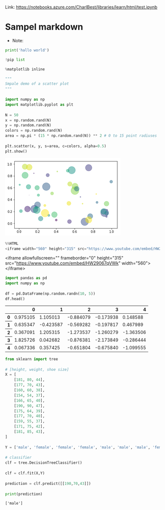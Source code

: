 
Link: https://notebooks.azure.com/CharlBest/libraries/learn/html/test.ipynb

# Sampel markdown 

* Note:




```python
print('hallo world')
```


```python
!pip list
```


```python
%matplotlib inline
```


```python
"""
Smpale demo of a scatter plot
"""

import numpy as np
import matplotlib.pyplot as plt

N = 50
x = np.random.rand(N)
y = np.random.rand(N)
colors = np.random.rand(N)
area = np.pi * (15 * np.random.rand(N)) ** 2 # 0 to 15 point radiuses

plt.scatter(x, y, s=area, c=colors, alpha=0.5)
plt.show()

```


![png](output_5_0.png)



```python
%%HTML
<iframe width="560" height="315" src="https://www.youtube.com/embed/HW29067qVWk" frameborder="0" allowfullscreen></iframe>
```


&lt;iframe allowfullscreen="" frameborder="0" height="315" src="https://www.youtube.com/embed/HW29067qVWk" width="560"&gt;&lt;/iframe&gt;



```python
import pandas as pd
import numpy as np

df = pd.DataFrame(np.random.randn(10, 5))
df.head()
```




<div>
<style>
    .dataframe thead tr:only-child th {
        text-align: right;
    }

    .dataframe thead th {
        text-align: left;
    }

    .dataframe tbody tr th {
        vertical-align: top;
    }
</style>
<table class="dataframe">
  <thead>
    <tr style="text-align: right;">
      <th></th>
      <th>0</th>
      <th>1</th>
      <th>2</th>
      <th>3</th>
      <th>4</th>
    </tr>
  </thead>
  <tbody>
    <tr>
      <th>0</th>
      <td>0.975105</td>
      <td>1.105013</td>
      <td>-0.884079</td>
      <td>-0.173938</td>
      <td>0.148588</td>
    </tr>
    <tr>
      <th>1</th>
      <td>0.635347</td>
      <td>-0.423587</td>
      <td>-0.569282</td>
      <td>-0.197817</td>
      <td>0.467989</td>
    </tr>
    <tr>
      <th>2</th>
      <td>0.367091</td>
      <td>1.205315</td>
      <td>-1.273537</td>
      <td>-1.260279</td>
      <td>-1.363506</td>
    </tr>
    <tr>
      <th>3</th>
      <td>1.825726</td>
      <td>0.042682</td>
      <td>-0.876381</td>
      <td>-2.173849</td>
      <td>-0.286444</td>
    </tr>
    <tr>
      <th>4</th>
      <td>0.067336</td>
      <td>0.357425</td>
      <td>-0.651804</td>
      <td>-0.675840</td>
      <td>-1.099555</td>
    </tr>
  </tbody>
</table>
</div>




```python
from sklearn import tree

# [height, weight, shoe size]
X = [
    [181, 80, 44],
    [177, 70, 43],
    [160, 60, 38],
    [154, 54, 37],
    [166, 65, 40],
    [190, 90, 47],
    [175, 64, 39],
    [177, 70, 40],
    [159, 55, 37],
    [171, 75, 42],
    [181, 85, 43],
]

Y = ['male', 'female', 'female', 'female', 'male', 'male', 'male', 'female', 'male', 'female', 'male']

# classifier
clf = tree.DecisionTreeClassifier()

clf = clf.fit(X,Y)

prediction = clf.predict([[190,70,43]])

print(prediction)
```

    ['male']

